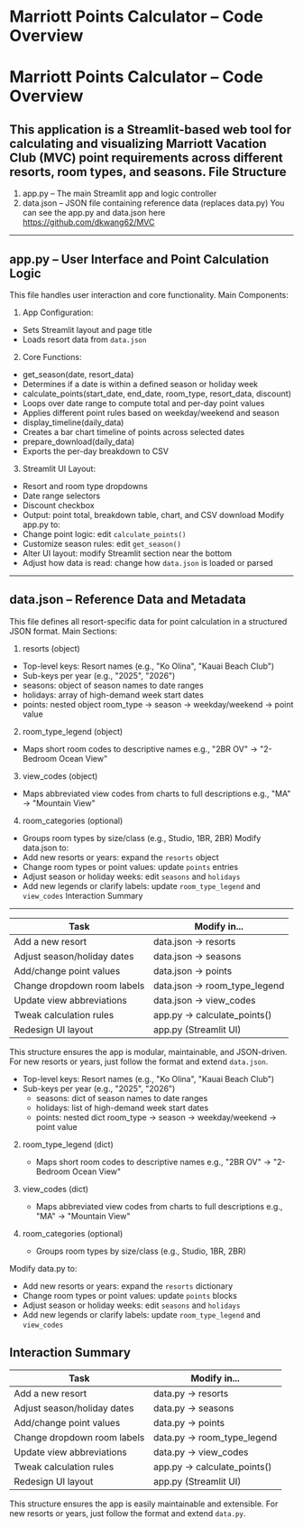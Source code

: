 Marriott Points Calculator – Code Overview
==========================================

Marriott Points Calculator – Code Overview
==========================================
This application is a Streamlit-based web tool for calculating and visualizing Marriott Vacation Club (MVC) point requirements across different resorts, room types, and seasons.
File Structure
--------------
1. app.py – The main Streamlit app and logic controller
2. data.json – JSON file containing reference data (replaces data.py)
You can see the app.py and data.json here
https://github.com/dkwang62/MVC
----------------------------------------------------------
app.py – User Interface and Point Calculation Logic
----------------------------------------------------------
This file handles user interaction and core functionality.
Main Components:
1. App Configuration:
- Sets Streamlit layout and page title
- Loads resort data from `data.json`
2. Core Functions:
- get_season(date, resort_data)
- Determines if a date is within a defined season or holiday week
- calculate_points(start_date, end_date, room_type, resort_data, discount)
- Loops over date range to compute total and per-day point values
- Applies different point rules based on weekday/weekend and season
- display_timeline(daily_data)
- Creates a bar chart timeline of points across selected dates
- prepare_download(daily_data)
- Exports the per-day breakdown to CSV
3. Streamlit UI Layout:
- Resort and room type dropdowns
- Date range selectors
- Discount checkbox
- Output: point total, breakdown table, chart, and CSV download
Modify app.py to:
- Change point logic: edit `calculate_points()`
- Customize season rules: edit `get_season()`
- Alter UI layout: modify Streamlit section near the bottom
- Adjust how data is read: change how `data.json` is loaded or parsed
----------------------------------------------------------
data.json – Reference Data and Metadata
----------------------------------------------------------
This file defines all resort-specific data for point calculation in a structured JSON format.
Main Sections:
1. resorts (object)
- Top-level keys: Resort names (e.g., "Ko Olina", "Kauai Beach Club")
- Sub-keys per year (e.g., "2025", "2026")
- seasons: object of season names to date ranges
- holidays: array of high-demand week start dates
- points: nested object
room_type → season → weekday/weekend → point value
2. room_type_legend (object)
- Maps short room codes to descriptive names
e.g., "2BR OV" → "2-Bedroom Ocean View"
3. view_codes (object)
- Maps abbreviated view codes from charts to full descriptions
e.g., "MA" → "Mountain View"
4. room_categories (optional)
- Groups room types by size/class (e.g., Studio, 1BR, 2BR)
Modify data.json to:
- Add new resorts or years: expand the `resorts` object
- Change room types or point values: update `points` entries
- Adjust season or holiday weeks: edit `seasons` and `holidays`
- Add new legends or clarify labels: update `room_type_legend` and `view_codes`
Interaction Summary
--------------------
| Task | Modify in... |
|----------------------------------------|--------------------------|
| Add a new resort | data.json → resorts |
| Adjust season/holiday dates | data.json → seasons |
| Add/change point values | data.json → points |
| Change dropdown room labels | data.json → room_type_legend |
| Update view abbreviations | data.json → view_codes |
| Tweak calculation rules | app.py → calculate_points() |
| Redesign UI layout | app.py (Streamlit UI) |
This structure ensures the app is modular, maintainable, and JSON-driven. For new resorts or years, just follow the format and extend `data.json`.
   - Top-level keys: Resort names (e.g., "Ko Olina", "Kauai Beach Club")
   - Sub-keys per year (e.g., "2025", "2026")
     - seasons: dict of season names to date ranges
     - holidays: list of high-demand week start dates
     - points: nested dict
         room_type → season → weekday/weekend → point value

2. room_type_legend (dict)
   - Maps short room codes to descriptive names
     e.g., "2BR OV" → "2-Bedroom Ocean View"

3. view_codes (dict)
   - Maps abbreviated view codes from charts to full descriptions
     e.g., "MA" → "Mountain View"

4. room_categories (optional)
   - Groups room types by size/class (e.g., Studio, 1BR, 2BR)

Modify data.py to:
   - Add new resorts or years: expand the `resorts` dictionary
   - Change room types or point values: update `points` blocks
   - Adjust season or holiday weeks: edit `seasons` and `holidays`
   - Add new legends or clarify labels: update `room_type_legend` and `view_codes`

Interaction Summary
--------------------

| Task                                   | Modify in...         |
|----------------------------------------|------------------------|
| Add a new resort                      | data.py → resorts      |
| Adjust season/holiday dates           | data.py → seasons      |
| Add/change point values               | data.py → points       |
| Change dropdown room labels           | data.py → room_type_legend |
| Update view abbreviations             | data.py → view_codes   |
| Tweak calculation rules               | app.py → calculate_points() |
| Redesign UI layout                    | app.py (Streamlit UI)  |

This structure ensures the app is easily maintainable and extensible. For new resorts or years, just follow the format and extend `data.py`.
